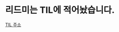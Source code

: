 # 리드미는 TIL에 적어놨습니다.
[TIL 주소](https://github.com/muzi55/TIL/blob/october/23-10/1006%EB%A9%94%EB%AA%A8%EB%A6%AC%20%EB%88%84%EC%88%98MemoryLeak.md)
